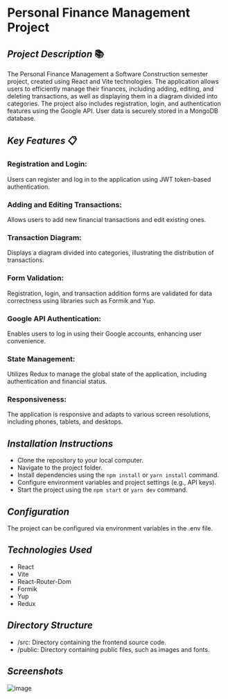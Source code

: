# Personal Finance Management Project

## _Project Description_ 📚

The Personal Finance Management a Software Construction semester project, created using React and Vite technologies. The application allows users to efficiently manage their finances, including adding, editing, and deleting transactions, as well as displaying them in a diagram divided into categories. The project also includes registration, login, and authentication features using the Google API. User data is securely stored in a MongoDB database.

## _Key Features_ 📋

### Registration and Login:

Users can register and log in to the application using JWT token-based authentication.

### Adding and Editing Transactions:

Allows users to add new financial transactions and edit existing ones.

### Transaction Diagram:

Displays a diagram divided into categories, illustrating the distribution of transactions.

### Form Validation:

Registration, login, and transaction addition forms are validated for data correctness using libraries such as Formik and Yup.

### Google API Authentication:

Enables users to log in using their Google accounts, enhancing user convenience.

### State Management:

Utilizes Redux to manage the global state of the application, including authentication and financial status.

### Responsiveness:

The application is responsive and adapts to various screen resolutions, including phones, tablets, and desktops.

## _Installation Instructions_

- Clone the repository to your local computer.
- Navigate to the project folder.
- Install dependencies using the `npm install` or `yarn install` command.
- Configure environment variables and project settings (e.g., API keys).
- Start the project using the `npm start` or `yarn dev` command.

## _Configuration_

The project can be configured via environment variables in the .env file.

## _Technologies Used_

- React
- Vite
- React-Router-Dom
- Formik
- Yup
- Redux

## _Directory Structure_

- /src: Directory containing the frontend source code.
- /public: Directory containing public files, such as images and fonts.

## _Screenshots_

![image](https://github.com/Pawel-Eliszewski/WalletApp-frontend/assets/113374423/572455bf-0d70-4e33-88c3-9b189a35bd94)

